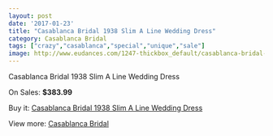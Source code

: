 ```yaml
---
layout: post
date: '2017-01-23'
title: "Casablanca Bridal 1938 Slim A Line Wedding Dress"
category: Casablanca Bridal
tags: ["crazy","casablanca","special","unique","sale"]
image: http://www.eudances.com/1247-thickbox_default/casablanca-bridal-1938-slim-a-line-wedding-dress.jpg
---
```

Casablanca Bridal 1938 Slim A Line Wedding Dress

On Sales: **$383.99**
<a href="https://www.eudances.com/en/casablanca-bridal/442-casablanca-bridal-1938-slim-a-line-wedding-dress.html"><amp-img layout="responsive" width="600" height="600" src="//www.eudances.com/1247-thickbox_default/casablanca-bridal-1938-slim-a-line-wedding-dress.jpg" alt="Casablanca Bridal 1938 Slim A Line Wedding Dress 0" /></a>
<a href="https://www.eudances.com/en/casablanca-bridal/442-casablanca-bridal-1938-slim-a-line-wedding-dress.html"><amp-img layout="responsive" width="600" height="600" src="//www.eudances.com/1249-thickbox_default/casablanca-bridal-1938-slim-a-line-wedding-dress.jpg" alt="Casablanca Bridal 1938 Slim A Line Wedding Dress 1" /></a>
<a href="https://www.eudances.com/en/casablanca-bridal/442-casablanca-bridal-1938-slim-a-line-wedding-dress.html"><amp-img layout="responsive" width="600" height="600" src="//www.eudances.com/1248-thickbox_default/casablanca-bridal-1938-slim-a-line-wedding-dress.jpg" alt="Casablanca Bridal 1938 Slim A Line Wedding Dress 2" /></a>

Buy it: [Casablanca Bridal 1938 Slim A Line Wedding Dress](https://www.eudances.com/en/casablanca-bridal/442-casablanca-bridal-1938-slim-a-line-wedding-dress.html "Casablanca Bridal 1938 Slim A Line Wedding Dress")

View more: [Casablanca Bridal](https://www.eudances.com/en/4-casablanca-bridal "Casablanca Bridal")